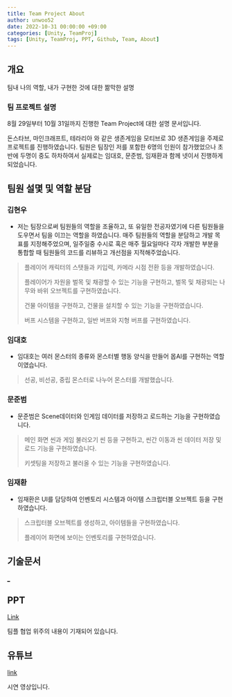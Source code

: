 ```yaml
---
title: Team Project About
author: unwoo52
date: 2022-10-31 00:00:00 +09:00
categories: [Unity, TeamProj]
tags: [Unity, TeamProj, PPT, Github, Team, About]
---
```



## 개요

팀내 나의 역할, 내가 구현한 것에 대한 짦막한 설명

### 팀 프로젝트 설명

8월 29일부터 10월 31일까지 진행한 Team Project에 대한 설명 문서입니다.

돈스타브, 마인크래프트, 테라리아 와 같은 생존게임을 모티브로 3D 생존게임을 주제로 프로젝트를 진행하였습니다. 팀원은 팀장인 저를 포함한 6명의 인원이 참가했었으나 초반에 두명이 중도 하차하여서 실제로는 임대호, 문준범, 임재환과 함께 넷이서 진행하게 되었습니다.

## 팀원 설몇 및 역할 분담

### 김현우

- 저는 팀장으로써 팀원들의 역할을 조율하고, 또 유일한 전공자였기에 다른 팀원들을 도우면서 팀을 이끄는 역할을 하였습니다. 매주 팀원들의 역할을 분담하고 개발 목표를 지정해주었으며, 일주일중 수시로 혹은 매주 월요일마다 각자 개발한 부분을 통합할 때 팀원들의 코드를 리뷰하고 개선점을 지적해주었습니다.

> 플레이어 캐릭터의 스탯들과 키입력, 카메라 시점 전환 등을 개발하였습니다.
>
> 플레이어가 자원을 벌목 및 채광할 수 있는 기능을 구현하고, 벌목 및 채광되는 나무와 바위 오브젝트를 구현하였습니다.
>
> 건물 아이템을 구현하고, 건물을 설치할 수 있는 기능을 구현하였습니다.
>
> 버프 시스템을 구현하고, 일반 버프와 지형 버프를 구현하였습니다.

### 임대호

- 임대호는 여러 몬스터의 종류와 몬스터별 행동 양식을 만들어 몹AI를 구현하는 역할이였습니다.

> 선공, 비선공, 중립 몬스터로 나누어 몬스터를 개발했습니다.

### 문준범

- 문준범은 Scene데이터와 인게임 데이터를 저장하고 로드하는 기능을 구현하였습니다.

> 메인 화면 씬과 게임 불러오기 씬 등을 구현하고, 씬간 이동과 씬 데이터 저장 및 로드 기능을 구현하였습니다.
>
> 키셋팅을 저장하고 불러올 수 있는 기능을 구현하였습니다.

### 임재환

- 임재환은 UI를 담당하여 인벤토리 시스템과 아이템 스크립터블 오브젝트 등을 구현하였습니다.

> 스크립터블 오브젝트를 생성하고, 아이템들을 구현하였습니다.
>
> 플레이어 화면에 보이는 인벤토리를 구현하였습니다.

## 기술문서

[\_]()

## PPT

[Link](https://unwoo52.github.io/posts/Team-Project-About/)

팀플 협업 위주의 내용이 기재되어 있습니다.

## 유튜브

[link](https://youtu.be/XYon_3MIK5E)

시연 영상입니다.
